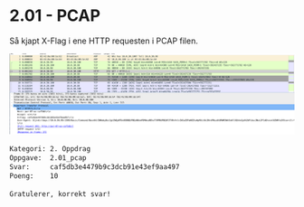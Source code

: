 # 2.01 - PCAP

Så kjapt X-Flag i ene HTTP requesten i PCAP filen.

![wireshark](wireshark.png)

```
Kategori: 2. Oppdrag
Oppgave:  2.01_pcap
Svar:     caf5db3e4479b9c3dcb91e43ef9aa497
Poeng:    10

Gratulerer, korrekt svar!
```